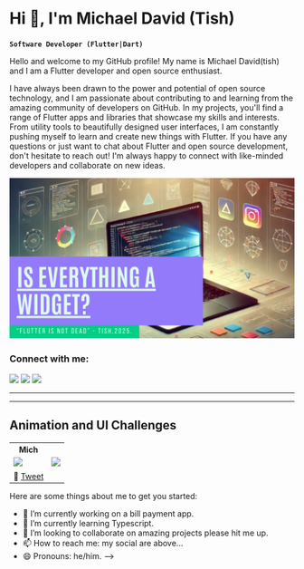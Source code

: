 # Hi 👋, I'm Michael David (Tish)
**`Software Developer (Flutter|Dart)`**

Hello and welcome to my GitHub profile! My name is Michael David(tish) and I am a Flutter developer and open source enthusiast.

I have always been drawn to the power and potential of open source technology, and I am passionate about contributing to and learning from the amazing community of developers on GitHub. In my projects, you'll find a range of Flutter apps and libraries that showcase my skills and interests. From utility tools to beautifully designed user interfaces, I am constantly pushing myself to learn and create new things with Flutter. If you have any questions or just want to chat about Flutter and open source development, don't hesitate to reach out! I'm always happy to connect with like-minded developers and collaborate on new ideas.

![image alt](https://github.com/Davedon200/Davedon200/blob/110c99c6c55093cbc159e4f31e82ef03d54c6d00/Purple%20and%20Green%20Colorful%20Modern%20Technology%20YouTube%20Thumbnail.png)

<h3 align="left">Connect with me:</h3>

[![](https://img.shields.io/badge/Medium-12100E?style=for-the-badge&logo=medium&logoColor=white)](https://medium.com/@michaeldavidreon) [![](https://img.shields.io/badge/twitter-12100E?style=for-the-badge&logo=twitter&logoColor=white)](https://twitter.com/DaveEilish) [![](https://img.shields.io/badge/instagram-12100E?style=for-the-badge&logo=instagram&logoColor=white)](https://instagram.com/tis_h01)

---

---
## Animation and UI Challenges

<table>
	<tbody width="100%">
	<tr>
			<th>Mich</th>	
		</tr>
		<tr>
			<td>
				<img src="https://github.com/user-attachments/assets/2454c6dd-3c80-4e5f-b011-71ea0a5f424d"></img>
			</td>
			<td>
				<img src="https://github.com/user-attachments/assets/2454c6dd-3c80-4e5f-b011-71ea0a5f424d"></img>
			</td>
		<tr></tr>
			<td>
				🔗 <a href="https://x.com/daveeilish/status/1891293267586687335?s=46">Tweet</a>
			</td>
</table>

Here are some things about me to get you started:

- 🔭 I’m currently working on a bill payment app.
- 🌱 I’m currently learning Typescript.
- 👯 I’m looking to collaborate on amazing projects please hit me up.
- 📫 How to reach me: my social are above...
- 😄 Pronouns: he/him.
-->
